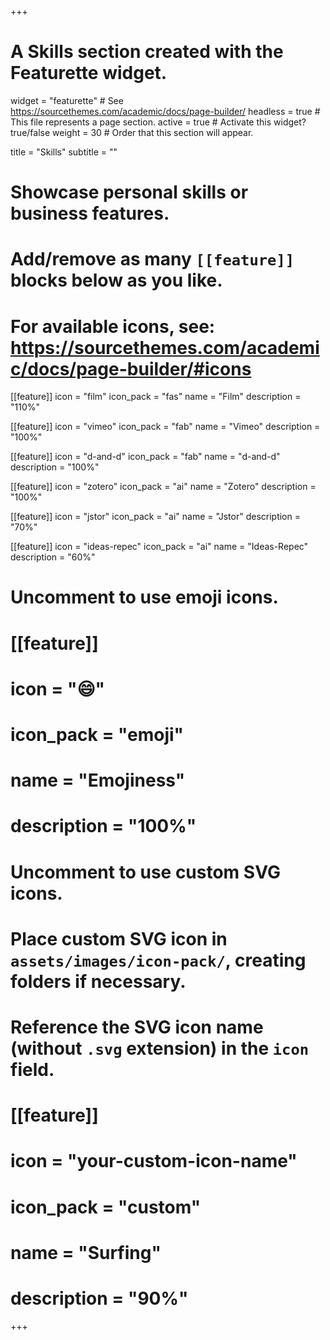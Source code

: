 +++
# A Skills section created with the Featurette widget.
widget = "featurette"  # See https://sourcethemes.com/academic/docs/page-builder/
headless = true  # This file represents a page section.
active = true  # Activate this widget? true/false
weight = 30  # Order that this section will appear.

title = "Skills"
subtitle = ""

# Showcase personal skills or business features.
# 
# Add/remove as many `[[feature]]` blocks below as you like.
# 
# For available icons, see: https://sourcethemes.com/academic/docs/page-builder/#icons

[[feature]]
  icon = "film"
  icon_pack = "fas"
  name = "Film"
  description = "110%"

[[feature]]
  icon = "vimeo"
  icon_pack = "fab"
  name = "Vimeo"
  description = "100%"

[[feature]]
  icon = "d-and-d"
  icon_pack = "fab"
  name = "d-and-d"
  description = "100%"

[[feature]]
  icon = "zotero"
  icon_pack = "ai"
  name = "Zotero"
  description = "100%"
  
[[feature]]
  icon = "jstor"
  icon_pack = "ai"
  name = "Jstor"
  description = "70%"  
  
[[feature]]
  icon = "ideas-repec"
  icon_pack = "ai"
  name = "Ideas-Repec"
  description = "60%"



# Uncomment to use emoji icons.
# [[feature]]
#  icon = ":smile:"
#  icon_pack = "emoji"
#  name = "Emojiness"
#  description = "100%"  

# Uncomment to use custom SVG icons.
# Place custom SVG icon in `assets/images/icon-pack/`, creating folders if necessary.
# Reference the SVG icon name (without `.svg` extension) in the `icon` field.
# [[feature]]
#  icon = "your-custom-icon-name"
#  icon_pack = "custom"
#  name = "Surfing"
#  description = "90%"

+++
